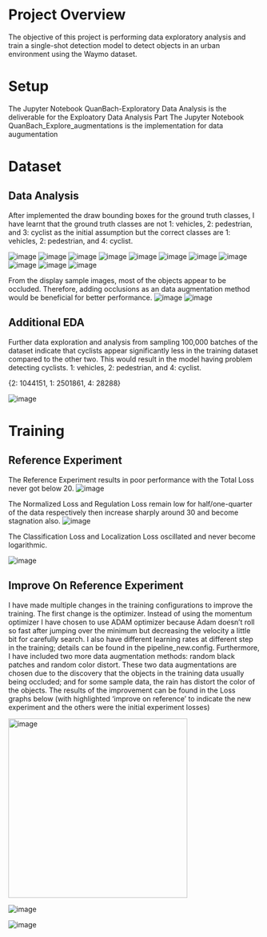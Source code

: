 # Project Overview
The objective of this project is performing data exploratory analysis and train a single-shot detection model to detect objects in an urban environment using the Waymo dataset.
# Setup
The Jupyter Notebook QuanBach-Exploratory Data Analysis is the deliverable for the Exploatory Data Analysis Part
The Jupyter Notebook QuanBach_Explore_augmentations is the implementation for data augumentation
# Dataset
## Data Analysis
After implemented the draw bounding boxes for the ground truth classes, I have learnt that the ground truth classes are not 1: vehicles, 2: pedestrian, and 3: cyclist as the initial assumption but the correct classes are 1: vehicles, 2: pedestrian, and 4: cyclist.

![image](https://github.com/ghost-qb/SDE_Object_Detection/assets/58492405/8fcae009-5529-44af-a659-664636b18b17)
![image](https://github.com/ghost-qb/SDE_Object_Detection/assets/58492405/3b4a63a7-e284-46f7-84cd-35e02f301f53)
![image](https://github.com/ghost-qb/SDE_Object_Detection/assets/58492405/aee916e4-e940-424e-9f4a-13fd69b0a73b)
![image](https://github.com/ghost-qb/SDE_Object_Detection/assets/58492405/54c1d161-c734-4160-a6d1-e9983c3e1ebc)
![image](https://github.com/ghost-qb/SDE_Object_Detection/assets/58492405/fc7dbb35-f8c0-4d34-9f7e-9f31cb6a9bfd)
![image](https://github.com/ghost-qb/SDE_Object_Detection/assets/58492405/18595a1e-7f42-4645-a4f1-111c0c1dbd99)
![image](https://github.com/ghost-qb/SDE_Object_Detection/assets/58492405/49385c3c-e7f1-4231-893f-5fa53601bb7d)
![image](https://github.com/ghost-qb/SDE_Object_Detection/assets/58492405/54adb2cf-f6f1-4226-bda0-d7106a439246)
![image](https://github.com/ghost-qb/SDE_Object_Detection/assets/58492405/65281a2b-c541-4dcf-a58f-2bb17bd36030)
![image](https://github.com/ghost-qb/SDE_Object_Detection/assets/58492405/67e1db72-35d0-4055-905f-4258b78e5998)
![image](https://github.com/ghost-qb/SDE_Object_Detection/assets/58492405/65dab4dc-e692-42d6-b46a-1a8ad7534497)

From the display sample images, most of the objects appear to be occluded. Therefore, adding occlusions as an data augmentation method would be beneficial for better performance.
![image](https://github.com/ghost-qb/SDE_Object_Detection/assets/58492405/73a7f55c-72d9-49a9-83c6-a4d16709839d)
![image](https://github.com/ghost-qb/SDE_Object_Detection/assets/58492405/c741da16-c3cd-407f-bf85-abe4a7262eab)

## Additional EDA
Further data exploration and analysis from sampling 100,000 batches of the dataset indicate that cyclists appear significantly less in the training dataset compared to the other two. This would result in the model having problem detecting cyclists.
1: vehicles, 2: pedestrian, and 4: cyclist.

{2: 1044151, 1: 2501861, 4: 28288}

![image](https://github.com/ghost-qb/SDE_Object_Detection/assets/58492405/e4ccc0dd-0eba-44fb-87e5-d6c71f6694cf)

# Training
## Reference Experiment
The Reference Experiment results in poor performance with the Total Loss never got below 20. 
![image](https://github.com/ghost-qb/SDE_Object_Detection/assets/58492405/cf95cc28-39d6-4bb7-84e2-3cd4a1fe52e6)

The Normalized Loss and Regulation Loss remain low for half/one-quarter of the data respectively then increase sharply around 30 and become stagnation also.
![image](https://github.com/ghost-qb/SDE_Object_Detection/assets/58492405/fd4c4b96-7d9e-4928-99f6-0e0218be31ef)

The Classification Loss and Localization Loss oscillated and never become logarithmic.  

![image](https://github.com/ghost-qb/SDE_Object_Detection/assets/58492405/67a7a650-36ec-4e57-805f-4b70a5c71e8c)

## Improve On Reference Experiment
I have made multiple changes in the training configurations to improve the training. The first change is the optimizer. Instead of using the momentum optimizer I have chosen to use ADAM optimizer because Adam doesn’t roll so fast after jumping over the minimum but decreasing the velocity a little bit for carefully search. I also have different learning rates at different step in the training; details can be found in the pipeline_new.config. Furthermore, I have included two more data augmentation methods: random black patches and random color distort. These two data augmentations are chosen due to the discovery that the objects in the training data usually being occluded; and for some sample data, the rain has distort the color of the objects. The results of the improvement can be found in the Loss graphs below (with highlighted ‘improve on reference’ to indicate the new experiment and the others were the initial experiment losses) 

<img width="358" alt="image" src="https://github.com/ghost-qb/SDE_Object_Detection/assets/58492405/9373d8a7-24bd-4a5e-98c6-f279a6c96774">

![image](https://github.com/ghost-qb/SDE_Object_Detection/assets/58492405/54e26186-9faf-414c-b38d-aea1e55669fc)

![image](https://github.com/ghost-qb/SDE_Object_Detection/assets/58492405/0d97ce33-c526-4be6-85c5-7e4eb0d228fb)

